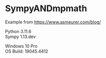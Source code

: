 # SympyANDmpmath
Example from https://www.asmeurer.com/blog/

Python 3.11.6  
Sympy 1.13.dev  

Windows 10 Pro  
OS Build: 19045.4412

